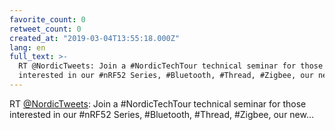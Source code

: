 ```yaml
---
favorite_count: 0
retweet_count: 0
created_at: "2019-03-04T13:55:18.000Z"
lang: en
full_text: >-
  RT @NordicTweets: Join a #NordicTechTour technical seminar for those
  interested in our #nRF52 Series, #Bluetooth, #Thread, #Zigbee, our new…
---
```


RT [@NordicTweets](https://twitter.com/NordicTweets): Join a #NordicTechTour
technical seminar for those interested in our #nRF52 Series, #Bluetooth,
#Thread, #Zigbee, our new…
